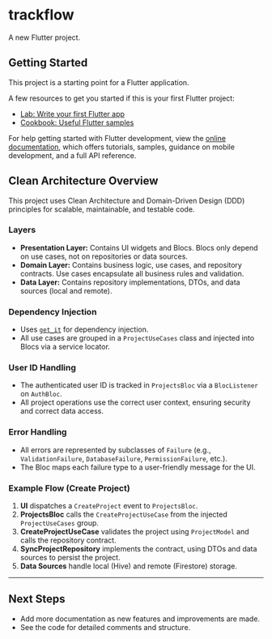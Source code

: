 # trackflow

A new Flutter project.

## Getting Started

This project is a starting point for a Flutter application.

A few resources to get you started if this is your first Flutter project:

- [Lab: Write your first Flutter app](https://docs.flutter.dev/get-started/codelab)
- [Cookbook: Useful Flutter samples](https://docs.flutter.dev/cookbook)

For help getting started with Flutter development, view the
[online documentation](https://docs.flutter.dev/), which offers tutorials,
samples, guidance on mobile development, and a full API reference.

## Clean Architecture Overview

This project uses Clean Architecture and Domain-Driven Design (DDD) principles for scalable, maintainable, and testable code.

### Layers

- **Presentation Layer:** Contains UI widgets and Blocs. Blocs only depend on use cases, not on repositories or data sources.
- **Domain Layer:** Contains business logic, use cases, and repository contracts. Use cases encapsulate all business rules and validation.
- **Data Layer:** Contains repository implementations, DTOs, and data sources (local and remote).

### Dependency Injection

- Uses [`get_it`](https://pub.dev/packages/get_it) for dependency injection.
- All use cases are grouped in a `ProjectUseCases` class and injected into Blocs via a service locator.

### User ID Handling

- The authenticated user ID is tracked in `ProjectsBloc` via a `BlocListener` on `AuthBloc`.
- All project operations use the correct user context, ensuring security and correct data access.

### Error Handling

- All errors are represented by subclasses of `Failure` (e.g., `ValidationFailure`, `DatabaseFailure`, `PermissionFailure`, etc.).
- The Bloc maps each failure type to a user-friendly message for the UI.

### Example Flow (Create Project)

1. **UI** dispatches a `CreateProject` event to `ProjectsBloc`.
2. **ProjectsBloc** calls the `CreateProjectUseCase` from the injected `ProjectUseCases` group.
3. **CreateProjectUseCase** validates the project using `ProjectModel` and calls the repository contract.
4. **SyncProjectRepository** implements the contract, using DTOs and data sources to persist the project.
5. **Data Sources** handle local (Hive) and remote (Firestore) storage.

---

## Next Steps

- Add more documentation as new features and improvements are made.
- See the code for detailed comments and structure.
